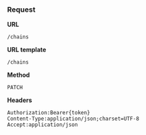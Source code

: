 ### Request

**URL**

`/chains`

**URL template**

`/chains`

**Method**

`PATCH`

**Headers**

`Authorization:Bearer{token}`  
`Content-Type:application/json;charset=UTF-8`  
`Accept:application/json`  
